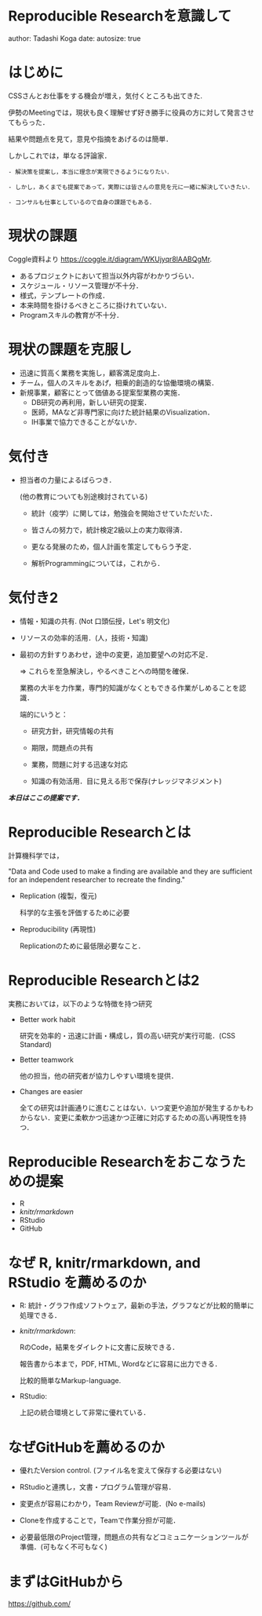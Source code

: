 Reproducible Researchを意識して
========================================================
author: Tadashi Koga
date: 
autosize: true

はじめに
========================================================



CSSさんとお仕事をする機会が増え，気付くところも出てきた.

伊勢のMeetingでは，現状も良く理解せず好き勝手に役員の方に対して発言させてもらった．

結果や問題点を見て，意見や指摘をあげるのは簡単．


しかしこれでは，単なる評論家．

    - 解決策を提案し，本当に理念が実現できるようになりたい．

    - しかし，あくまでも提案であって，実際には皆さんの意見を元に一緒に解決していきたい．

    - コンサルも仕事としているので自身の課題でもある．


現状の課題
========================================================

Coggle資料より <https://coggle.it/diagram/WKUjyqr8lAABQgMr>.

- あるプロジェクトにおいて担当以外内容がわかりづらい．
- スケジュール・リソース管理が不十分．
- 様式，テンプレートの作成．
- 本来時間を掛けるべきところに掛けれていない．
- Programスキルの教育が不十分．

現状の課題を克服し
========================================================

- 迅速に質高く業務を実施し，顧客満足度向上．
- チーム，個人のスキルをあげ，相乗的創造的な協働環境の構築．
- 新規事業，顧客にとって価値ある提案型業務の実施．
    - DB研究の再利用，新しい研究の提案．
    - 医師，MAなど非専門家に向けた統計結果のVisualization．
    - IH事業で協力できることがないか．

気付き
========================================================

- 担当者の力量によるばらつき．

    (他の教育についても別途検討されている)

    - 統計（疫学）に関しては，勉強会を開始させていただいた．

    - 皆さんの努力で，統計検定2級以上の実力取得済．

    - 更なる発展のため，個人計画を策定してもらう予定．

    - 解析Programmingについては，これから．


気付き2
========================================================
- 情報・知識の共有. (Not 口頭伝授，Let's 明文化)
- リソースの効率的活用．(人，技術・知識)
- 最初の方針すりあわせ，途中の変更，追加要望への対応不足．

    => これらを至急解決し，やるべきことへの時間を確保．
    
    業務の大半を力作業，専門的知識がなくともできる作業がしめることを認識．

    端的にいうと：

    - 研究方針，研究情報の共有

    - 期限，問題点の共有

    - 業務，問題に対する迅速な対応

    - 知識の有効活用．目に見える形で保存(ナレッジマネジメント)


***本日はここの提案です．***


Reproducible Researchとは
========================================================

計算機科学では，

"Data and Code used to make a finding are available and they are sufficient for an independent researcher to recreate the finding."

- Replication (複製，復元)

    科学的な主張を評価するために必要

- Reproducibility (再現性)

    Replicationのために最低限必要なこと．


Reproducible Researchとは2
========================================================

実務においては，以下のような特徴を持つ研究

- Better work habit

    研究を効率的・迅速に計画・構成し，質の高い研究が実行可能．(CSS Standard)

- Better teamwork

    他の担当，他の研究者が協力しやすい環境を提供．

- Changes are easier

    全ての研究は計画通りに進むことはない．いつ変更や追加が発生するかもわからない．変更に柔軟かつ迅速かつ正確に対応するための高い再現性を持つ．



Reproducible Researchをおこなうための提案
========================================================

- R
- *knitr/rmarkdown*
- RStudio
- GitHub


なぜ R, knitr/rmarkdown, and RStudio を薦めるのか
========================================================

- R: 統計・グラフ作成ソフトウェア，最新の手法，グラフなどが比較的簡単に処理できる．

- *knitr/rmarkdown*:

    RのCode，結果をダイレクトに文書に反映できる．

    報告書から本まで，PDF, HTML, Wordなどに容易に出力できる．

    比較的簡単なMarkup-language.

- RStudio:

    上記の統合環境として非常に優れている．




なぜGitHubを薦めるのか
========================================================

- 優れたVersion control. (ファイル名を変えて保存する必要はない)

- RStudioと連携し，文書・プログラム管理が容易．

- 変更点が容易にわかり，Team Reviewが可能．(No e-mails)

- Cloneを作成することで，Teamで作業分担が可能．

- 必要最低限のProject管理，問題点の共有などコミュニケーションツールが準備．(可もなく不可もなく)


まずはGitHubから
========================================================

https://github.com/



